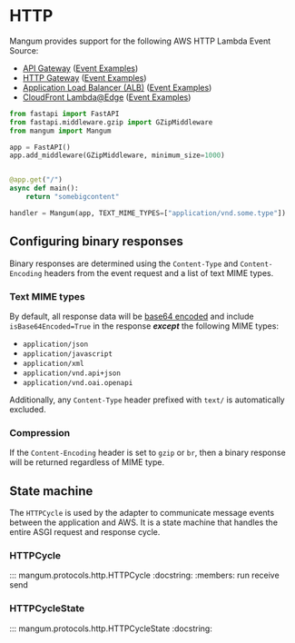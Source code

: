 # HTTP

Mangum provides support for the following AWS HTTP Lambda Event Source:

 * [API Gateway](https://docs.aws.amazon.com/apigateway/latest/developerguide/apigateway-rest-api.html)
   ([Event Examples](https://docs.aws.amazon.com/lambda/latest/dg/services-apigateway.html))
 * [HTTP Gateway](https://docs.aws.amazon.com/apigateway/latest/developerguide/http-api.html)
   ([Event Examples](https://docs.aws.amazon.com/apigateway/latest/developerguide/http-api-develop-integrations-lambda.html))
 * [Application Load Balancer (ALB)](https://docs.aws.amazon.com/elasticloadbalancing/latest/application/introduction.html)
   ([Event Examples](https://docs.aws.amazon.com/lambda/latest/dg/services-alb.html))
 * [CloudFront Lambda@Edge](https://docs.aws.amazon.com/AmazonCloudFront/latest/DeveloperGuide/lambda-at-the-edge.html)
   ([Event Examples](https://docs.aws.amazon.com/lambda/latest/dg/lambda-edge.html))
   
```python
from fastapi import FastAPI
from fastapi.middleware.gzip import GZipMiddleware
from mangum import Mangum

app = FastAPI()
app.add_middleware(GZipMiddleware, minimum_size=1000)


@app.get("/")
async def main():
    return "somebigcontent"

handler = Mangum(app, TEXT_MIME_TYPES=["application/vnd.some.type"])
```

## Configuring binary responses

Binary responses are determined using the `Content-Type` and `Content-Encoding` headers from the event request and a list of text MIME types.

### Text MIME types

By default, all response data will be [base64 encoded](https://docs.python.org/3/library/base64.html#base64.b64encode) and include `isBase64Encoded=True` in the response ***except*** the following MIME types:

- `application/json`
- `application/javascript`
- `application/xml`
- `application/vnd.api+json`
- `application/vnd.oai.openapi`

Additionally, any `Content-Type` header prefixed with `text/` is automatically excluded.

### Compression

If the `Content-Encoding` header is set to `gzip` or `br`, then a binary response will be returned regardless of MIME type.

## State machine

The `HTTPCycle` is used by the adapter to communicate message events between the application and AWS. It is a state machine that handles the entire ASGI request and response cycle.

### HTTPCycle

::: mangum.protocols.http.HTTPCycle
    :docstring:
    :members: run receive send

### HTTPCycleState

::: mangum.protocols.http.HTTPCycleState
    :docstring:
